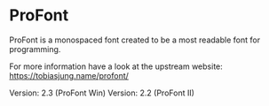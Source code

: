 # ProFont

ProFont is a monospaced font created to be a most readable font for programming.

For more information have a look at the upstream website: https://tobiasjung.name/profont/

Version: 2.3 (ProFont Win)
Version: 2.2 (ProFont II)
